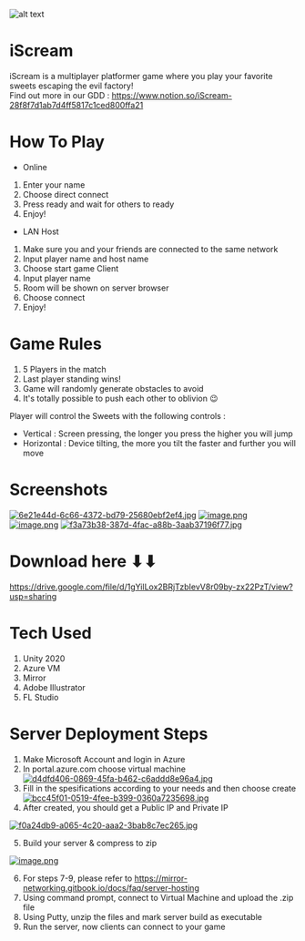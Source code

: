 ![alt text](https://www.notion.so/image/https%3A%2F%2Fs3-us-west-2.amazonaws.com%2Fsecure.notion-static.com%2F31b4f005-9c38-4c1b-8855-4224609885f6%2Fiscreamlogo.png?table=block&id=28f8f7d1-ab7d-4ff5-817c-1ced800ffa21&spaceId=12cb1e81-e420-4af9-8211-62d0a75d407c&width=250&userId=ae8b36a8-fa15-4d4d-b342-4dcc77616fd8&cache=v2)
# iScream
iScream is a multiplayer platformer game where you play your favorite sweets escaping the evil factory!
<br> Find out more in our GDD : https://www.notion.so/iScream-28f8f7d1ab7d4ff5817c1ced800ffa21
# How To Play
- Online
1. Enter your name
2. Choose direct connect
3. Press ready and wait for others to ready
4. Enjoy!

- LAN
Host
1. Make sure you and your friends are connected to the same network
2. Input player name and host name
3. Choose start game
Client
1. Input player name
2. Room will be shown on server browser
3. Choose connect
4. Enjoy!

# Game Rules
1. 5 Players in the match
2. Last player standing wins!
3. Game will randomly generate obstacles to avoid
4. It's totally possible to push each other to oblivion 😉

Player will control the Sweets with the following controls :
- Vertical : Screen pressing, the longer you press the higher you will jump
- Horizontal : Device tilting, the more you tilt the faster and further you will move

# Screenshots
[![6e21e44d-6c66-4372-bd79-25680ebf2ef4.jpg](https://i.postimg.cc/2yS0yYFH/6e21e44d-6c66-4372-bd79-25680ebf2ef4.jpg)](https://postimg.cc/62FrbDPR)
[![image.png](https://i.postimg.cc/sDBJNwnZ/image.png)](https://postimg.cc/fJNX3jQw)
[![image.png](https://i.postimg.cc/3rGXjdWg/image.png)](https://postimg.cc/mhb1BZYD)
[![f3a73b38-387d-4fac-a88b-3aab37196f77.jpg](https://i.postimg.cc/5tHYxRCw/f3a73b38-387d-4fac-a88b-3aab37196f77.jpg)](https://postimg.cc/1gQ5BMMt)

# Download here ⬇⬇
https://drive.google.com/file/d/1gYilLox2BRjTzbIevV8r09by-zx22PzT/view?usp=sharing

# Tech Used
1. Unity 2020
2. Azure VM
3. Mirror
4. Adobe Illustrator
5. FL Studio

# Server Deployment Steps
1. Make Microsoft Account and login in Azure
2. In portal.azure.com choose virtual machine
[![d4dfd406-0869-45fa-b462-c6addd8e96a4.jpg](https://i.postimg.cc/13G7vvtr/d4dfd406-0869-45fa-b462-c6addd8e96a4.jpg)](https://postimg.cc/PCqMxz1C)
3. Fill in the spesifications according to your needs and then choose create
[![bcc45f01-0519-4fee-b399-0360a7235698.jpg](https://i.postimg.cc/T1jQtw2Y/bcc45f01-0519-4fee-b399-0360a7235698.jpg)](https://postimg.cc/hQj9jK7H)
4. After created, you should get a Public IP and Private IP

[![f0a24db9-a065-4c20-aaa2-3bab8c7ec265.jpg](https://i.postimg.cc/L5PG22Hr/f0a24db9-a065-4c20-aaa2-3bab8c7ec265.jpg)](https://postimg.cc/ZvTwLkvc)

5. Build your server & compress to zip

[![image.png](https://i.postimg.cc/vTvLWNX4/image.png)](https://postimg.cc/BPXK3Nr3)

6. For steps 7-9, please refer to https://mirror-networking.gitbook.io/docs/faq/server-hosting
7. Using command prompt, connect to Virtual Machine and upload the .zip file
8. Using Putty, unzip the files and mark server build as executable
9. Run the server, now clients can connect to your game
